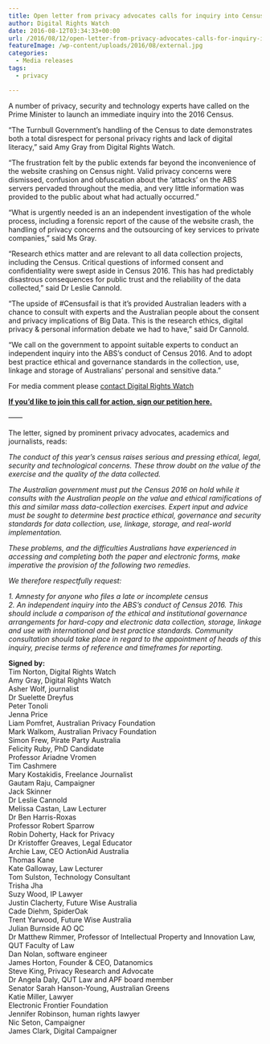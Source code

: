 ```yaml
---
title: Open letter from privacy advocates calls for inquiry into Census 2016
author: Digital Rights Watch
date: 2016-08-12T03:34:33+00:00
url: /2016/08/12/open-letter-from-privacy-advocates-calls-for-inquiry-into-census-2016/
featureImage: /wp-content/uploads/2016/08/external.jpg
categories:
  - Media releases
tags:
  - privacy

---
```

<span style="font-weight: 400;">A number of privacy, security and technology experts have called on the Prime Minister to launch an immediate inquiry into the 2016 Census.</span>

<span style="font-weight: 400;">&#8220;The Turnbull Government’s handling of the Census to date demonstrates both a total disrespect for personal privacy rights and lack of digital literacy,&#8221; said Amy Gray from Digital Rights Watch.</span>

<span style="font-weight: 400;">“The frustration felt by the public extends far beyond the inconvenience of the website crashing on Census night. Valid privacy concerns were dismissed, confusion and obfuscation about the ‘attacks’ on the ABS servers pervaded throughout the media, and very little information was provided to the public about what had actually occurred.”</span>

<span style="font-weight: 400;">&#8220;What is urgently needed is an an independent investigation of the whole process, including a forensic report of the cause of the website crash, the handling of privacy concerns and the outsourcing of key services to private companies,” said Ms Gray.</span>

<span style="font-weight: 400;">“Research ethics matter and are relevant to all data collection projects, including the Census. Critical questions of informed consent and confidentiality were swept aside in Census 2016. This has had predictably disastrous consequences for public trust and the reliability of the data collected,” said Dr Leslie Cannold.</span>

<span style="font-weight: 400;">“The upside of #Censusfail is that it’s provided Australian leaders with a chance to consult with experts and the Australian people about the consent and privacy implications of Big Data. This is the research ethics, digital privacy & personal information debate we had to have,” said Dr Cannold. </span>

<span style="font-weight: 400;">“We call on the government to appoint suitable experts to conduct an independent inquiry into the ABS&#8217;s conduct of Census 2016. And to adopt best practice ethical and governance standards in the collection, use, linkage and storage of Australians’ personal and sensitive data.” </span>

<span style="font-weight: 400;">For media comment please <a href="http://digitalrightswatch.org.au/contact/">contact Digital Rights Watch</a></span>

**[If you&#8217;d like to join this call for action, sign our petition here.][1]**



<span style="font-weight: 400;">&#8212;&#8212;</span>

The letter, signed by prominent privacy advocates, academics and journalists, reads:

_The conduct of this year&#8217;s census raises serious and pressing ethical, legal, security and technological concerns. These throw doubt on the value of the exercise and the quality of the data collected._

_The Australian government must put the Census 2016 on hold while it consults with the Australian people on the value and ethical ramifications of this and similar mass data-collection exercises. Expert input and advice must be sought to determine best practice ethical, governance and security standards for data collection, use, linkage, storage, and real-world implementation._

_These problems, and the difficulties Australians have experienced in accessing and completing both the paper and electronic forms, make imperative the provision of the following two remedies._

_We therefore respectfully request:_

_1. Amnesty for anyone who files a late or incomplete census_  
_2. An independent inquiry into the ABS&#8217;s conduct of Census 2016. This should include a comparison of the ethical and institutional governance arrangements for hard-copy and electronic data collection, storage, linkage and use with international and best practice standards. Community consultation should take place in regard to the appointment of heads of this inquiry, precise terms of reference and timeframes for reporting._



**Signed by:**  
Tim Norton, Digital Rights Watch  
Amy Gray, Digital Rights Watch  
Asher Wolf, journalist  
Dr Suelette Dreyfus  
Peter Tonoli  
Jenna Price  
Liam Pomfret, Australian Privacy Foundation  
Mark Walkom, Australian Privacy Foundation  
Simon Frew, Pirate Party Australia  
Felicity Ruby, PhD Candidate  
Professor Ariadne Vromen  
Tim Cashmere  
Mary Kostakidis, Freelance Journalist  
Gautam Raju, Campaigner  
Jack Skinner  
Dr Leslie Cannold  
Melissa Castan, Law Lecturer  
Dr Ben Harris-Roxas  
Professor Robert Sparrow  
Robin Doherty, Hack for Privacy  
Dr Kristoffer Greaves, Legal Educator  
Archie Law, CEO ActionAid Australia  
Thomas Kane  
Kate Galloway, Law Lecturer  
Tom Sulston, Technology Consultant  
Trisha Jha  
Suzy Wood, IP Lawyer  
Justin Clacherty, Future Wise Australia  
Cade Diehm, SpiderOak  
Trent Yarwood, Future Wise Australia  
Julian Burnside AO QC  
Dr Matthew Rimmer, Professor of Intellectual Property and Innovation Law, QUT Faculty of Law  
Dan Nolan, software engineer  
James Horton, Founder & CEO, Datanomics  
Steve King, Privacy Research and Advocate  
Dr Angela Daly, QUT Law and APF board member  
Senator Sarah Hanson-Young, Australian Greens  
Katie Miller, Lawyer  
Electronic Frontier Foundation  
Jennifer Robinson, human rights lawyer  
Nic Seton, Campaigner  
James Clark, Digital Campaigner  
</span>

 [1]: http://digitalrightswatch.org.au/2016/08/12/restore-faith-in-the-census/